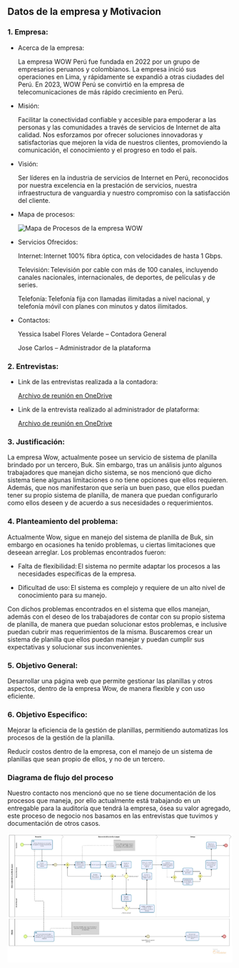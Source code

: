 ## Datos de la empresa y Motivacion
### 1. Empresa:
- Acerca de la empresa:

  La empresa WOW Perú fue fundada en 2022 por un grupo de empresarios peruanos y colombianos. La empresa inició sus operaciones en Lima, y rápidamente se expandió a otras ciudades del Perú. En 2023, WOW Perú se convirtió en la empresa de telecomunicaciones de más rápido crecimiento en Perú.

- Misión: 

  Facilitar la conectividad confiable y accesible para empoderar a las personas y las comunidades a través de servicios de Internet de alta calidad. Nos esforzamos por ofrecer soluciones innovadoras y satisfactorias que mejoren la vida de nuestros clientes, promoviendo la comunicación, el conocimiento y el progreso en todo el país. 

- Visión: 

  Ser líderes en la industria de servicios de Internet en Perú, reconocidos por nuestra excelencia en la prestación de servicios, nuestra infraestructura de vanguardia y nuestro compromiso con la satisfacción del cliente.

 
- Mapa de procesos:

  ![Mapa de Procesos de la empresa WOW](https://github.com/JordanLau21/DBD-Grupo2---23-2/assets/143746766/7033c065-4918-4884-8798-7a1e72c6a0ea)


- Servicios Ofrecidos: 

  Internet: Internet 100% fibra óptica, con velocidades de hasta 1 Gbps. 

  Televisión: Televisión por cable con más de 100 canales, incluyendo canales nacionales, internacionales, de deportes, de películas y de series. 

  Telefonía: Telefonía fija con llamadas ilimitadas a nivel nacional, y telefonía móvil con planes con minutos y datos ilimitados. 

- Contactos: 

  Yessica Isabel Flores Velarde – Contadora General 

  Jose Carlos – Administrador de la plataforma 

### 2. Entrevistas: 

- Link de las entrevistas realizada a la contadora: 

  [Archivo de reunión en OneDrive](https://unipe-my.sharepoint.com/:v:/g/personal/jean_yucra_s_uni_pe/EYq9iH7Tu2pArb6EdKuF-C0BCL2M4x9Q0K70SkuN74LPOA?e=ljnQ9D)

- Link de la entrevista realizado al administrador de plataforma: 

  [Archivo de reunión en OneDrive](https://unipe-my.sharepoint.com/:v:/g/personal/jean_yucra_s_uni_pe/ESYqM7uUrhdHiePjmnmBWIkB2WnTHqm5oG5__x-8Ur8Yfg?e=1h9pU2)

### 3. Justificación: 

La empresa Wow, actualmente posee un servicio de sistema de planilla brindado por un tercero, Buk. Sin embargo, tras un análisis junto algunos trabajadores que manejan dicho sistema, se nos mencionó que dicho sistema tiene algunas limitaciones o no tiene opciones que ellos requieren. Además, que nos manifestaron que sería un buen paso, que ellos puedan tener su propio sistema de planilla, de manera que puedan configurarlo como ellos deseen y de acuerdo a sus necesidades o requerimientos. 

 

### 4. Planteamiento del problema: 

 

Actualmente Wow, sigue en manejo del sistema de planilla de Buk, sin embargo en ocasiones ha tenido problemas, u ciertas limitaciones que deseean arreglar. Los problemas encontrados fueron: 

- Falta de flexibilidad: El sistema no permite adaptar los procesos a las necesidades específicas de la empresa. 

- Dificultad de uso: El sistema es complejo y requiere de un alto nivel de conocimiento para su manejo. 

Con dichos problemas encontrados  en el sistema que ellos manejan, además con el deseo de los trabajadores de contar con su propio sistema de planilla, de manera que puedan solucionar estos problemas, e inclusive puedan cubrir mas requerimientos de la misma. Buscaremos crear un sistema de planilla que ellos puedan manejar y puedan cumplir sus expectativas y solucionar sus inconvenientes. 

 

### 5. Objetivo General: 

Desarrollar una página web que permite gestionar las planillas y otros aspectos, dentro de la empresa Wow, de manera flexible y con uso eficiente.  

### 6. Objetivo Especifico: 

Mejorar la eficiencia de la gestión de planillas, permitiendo automatizas los procesos de la gestión de la planilla. 

Reducir costos dentro de la empresa, con el manejo de un sistema de planillas que sean propio de ellos, y no de un tercero. 

### Diagrama de flujo del proceso

Nuestro contacto nos mencionó que no se tiene documentación de los procesos que maneja, por ello actualmente está trabajando en un entregable para la auditoría que tendrá la empresa, ósea su valor agregado, este proceso de negocio nos basamos en las entrevistas que tuvimos y documentación de otros casos.

![](https://github.com/JordanLau21/DBD-Grupo2---23-2/blob/2aa05fb375a3eee09ba5aeda00f4a961497fe2df/PC1/Diagramas/Diagrama%20de%20Flujo.png)

